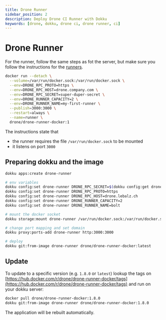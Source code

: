 ```yaml
---
title: Drone Runner
sidebar_position: 2
description: Deploy Drone CI Runner with Dokku
keywords: [drone, dokku, drone ci, drone runner, ci]
---
```

# Drone Runner

For the runner, follow the same steps as fot the server, but make sure you
follow the instructions for the [runners](https://docs.drone.io/runner/docker/installation/linux/).

```bash {3-7}
docker run --detach \
  --volume=/var/run/docker.sock:/var/run/docker.sock \
  --env=DRONE_RPC_PROTO=https \
  --env=DRONE_RPC_HOST=drone.company.com \
  --env=DRONE_RPC_SECRET=super-duper-secret \
  --env=DRONE_RUNNER_CAPACITY=2 \
  --env=DRONE_RUNNER_NAME=my-first-runner \
  --publish=3000:3000 \
  --restart=always \
  --name=runner \
  drone/drone-runner-docker:1
```

The instructions state that

- the runner requires the file `/var/run/docker.sock` to be mounted
- it listens on port `3000`

## Preparing dokku and the image

```bash
dokku apps:create drone-runner

# env variables
dokku config:set drone-runner DRONE_RPC_SECRET=$(dokku config:get drone-server DRONE_RPC_SECRET)
dokku config:set drone-runner DRONE_RPC_PROTO=https
dokku config:set drone-runner DRONE_RPC_HOST=drone.lebalz.ch
dokku config:set drone-runner DRONE_RUNNER_CAPACITY=2
dokku config:set drone-runner DRONE_RUNNER_NAME=bolt

# mount the docker socket
dokku storage:mount drone-runner /var/run/docker.sock:/var/run/docker.sock

# change port mapping and set domain
dokku proxy:ports-add drone-runner http:3000:3000

# deploy
dokku git:from-image drone-runner drone/drone-runner-docker:latest
```

## Update
To update to a specific version (e.g. `1.8.0` or `latest`) lookup the tags on [https://hub.docker.com/r/drone/drone-runner-docker/tags](https://hub.docker.com/r/drone/drone-runner-docker/tags) and run on your dokku server:

```bash
docker pull drone/drone-runner-docker:1.8.0
dokku git:from-image drone-runner drone/drone-runner-docker:1.8.0
```

The application will be rebuilt automatically.
